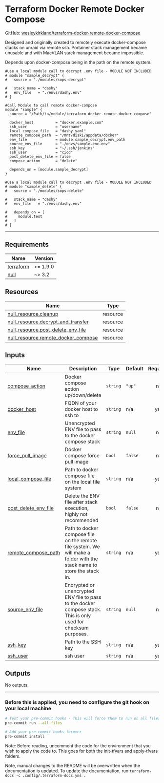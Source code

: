 <!-- BEGIN_TF_DOCS -->
# Terraform Docker Remote Docker Compose

GitHub: [wesleykirkland/terraform-docker-remote-docker-compose](https://github.com/wesleykirkland/terraform-docker-remote-docker-compose)

Designed and originally created to remotely execute docker-compose stacks on unraid via remote ssh. Portainer stack management became unusable and with MacVLAN stack management became impossible.

Depends upon docker-compose being in the path on the remote system.

```hcl
#Use a local module call to decrypt .env file - MODULE NOT INCLUDED
# module "sample_decrypt" {
#   source = "./modules/sops-decrypt"

#   stack_name = "dashy"
#   env_file   = "./envs/dashy.env"
# }

#Call Module to call remote docker-compose
module "sample" {
  source = "/Path/to/module/terraform-docker-remote-docker-compose"

  docker_host          = "docker.example.com"
  ssh_user             = "username"
  local_compose_file   = "dashy.yaml"
  remote_compose_path  = "/mnt/disk1/appdata/docker"
  env_file             = module.sample_decrypt.env_path
  source_env_file      = "./envs/sample.enc.env"
  ssh_key              = "~/.ssh/jenkins"
  ssh_user             = "cicd"
  post_delete_env_file = false
  compose_action       = "delete"

  depends_on = [module.sample_decrypt]
}

#Use a local module call to decrypt .env file - MODULE NOT INCLUDED
# module "sample_delete" {
#   source = "./modules/sops-delete"

#   stack_name = "dashy"
#   env_file   = "./envs/dashy.env"

#   depends_on = [
#     module.test
#   ]
# }
```

---

## Requirements

| Name | Version |
|------|---------|
| <a name="requirement_terraform"></a> [terraform](#requirement\_terraform) | >= 1.9.0 |
| <a name="requirement_null"></a> [null](#requirement\_null) | ~> 3.2 |

## Resources

| Name | Type |
|------|------|
| [null_resource.cleanup](https://registry.terraform.io/providers/hashicorp/null/latest/docs/resources/resource) | resource |
| [null_resource.decrypt_and_transfer](https://registry.terraform.io/providers/hashicorp/null/latest/docs/resources/resource) | resource |
| [null_resource.post_delete_env_file](https://registry.terraform.io/providers/hashicorp/null/latest/docs/resources/resource) | resource |
| [null_resource.remote_docker_compose](https://registry.terraform.io/providers/hashicorp/null/latest/docs/resources/resource) | resource |

## Inputs

| Name | Description | Type | Default | Required |
|------|-------------|------|---------|:--------:|
| <a name="input_compose_action"></a> [compose\_action](#input\_compose\_action) | Docker compose action up/down/delete | `string` | `"up"` | no |
| <a name="input_docker_host"></a> [docker\_host](#input\_docker\_host) | FQDN of your docker host to ssh to | `string` | n/a | yes |
| <a name="input_env_file"></a> [env\_file](#input\_env\_file) | Unencrypted ENV file to pass to the docker compose stack | `string` | `null` | no |
| <a name="input_force_pull_image"></a> [force\_pull\_image](#input\_force\_pull\_image) | Docker compose force pull image | `bool` | `false` | no |
| <a name="input_local_compose_file"></a> [local\_compose\_file](#input\_local\_compose\_file) | Path to docker compose file on the local file system | `string` | n/a | yes |
| <a name="input_post_delete_env_file"></a> [post\_delete\_env\_file](#input\_post\_delete\_env\_file) | Delete the ENV file after stack execution, highly not recommended | `bool` | `false` | no |
| <a name="input_remote_compose_path"></a> [remote\_compose\_path](#input\_remote\_compose\_path) | Path to docker compose file on the remote file system. We will make a folder with the stack name to store the stack in. | `string` | n/a | yes |
| <a name="input_source_env_file"></a> [source\_env\_file](#input\_source\_env\_file) | Encrypted or unencrypted ENV file to pass to the docker compose stack. This is only used for checksum purposes. | `string` | `null` | no |
| <a name="input_ssh_key"></a> [ssh\_key](#input\_ssh\_key) | Path to the SSH key | `string` | n/a | yes |
| <a name="input_ssh_user"></a> [ssh\_user](#input\_ssh\_user) | ssh user | `string` | n/a | yes |

## Outputs

No outputs.

---

### Before this is applied, you need to configure the git hook on your local machine
```bash
# Test your pre-commit hooks - This will force them to run on all files
pre-commit run --all-files

# Add your pre-commit hooks forever
pre-commit install
```

Note: Before reading, uncomment the code for the environment that you
wish to apply the code to. This goes for both the init-tfvars and apply-tfvars
folders.

Note, manual changes to the README will be overwritten when the documentation is updated. To update the documentation, run `terraform-docs -c .config/.terraform-docs.yml .`
<!-- END_TF_DOCS -->